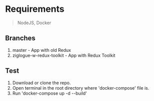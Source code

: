 # Requirements

> NodeJS, Docker

## Branches
1. master - App with old Redux
2. ziglogue-w-redux-toolkit - App with Redux Toolkit

## Test 
1. Download or clone the repo. 
2. Open terminal in the root directory where 'docker-compose' file is.
3. Run 'docker-compose up -d --build'

